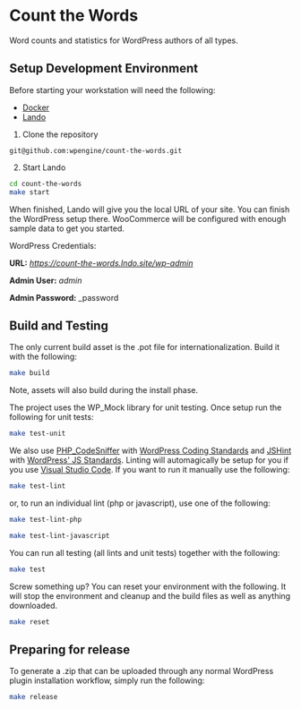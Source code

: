 # Count the Words

Word counts and statistics for WordPress authors of all types.

## Setup Development Environment

Before starting your workstation will need the following:

* [Docker](https://www.docker.com/)
* [Lando](https://lando.dev/)

1. Clone the repository

`git@github.com:wpengine/count-the-words.git`

2. Start Lando

```bash
cd count-the-words
make start
```

When finished, Lando will give you the local URL of your site. You can finish the WordPress setup there. WooCommerce will be configured with enough sample data to get you started.

WordPress Credentials:

__URL:__ _https://count-the-words.lndo.site/wp-admin_

__Admin User:__ _admin_

__Admin Password:__ _password

## Build and Testing

The only current build asset is the .pot file for internationalization. Build it with the following:

```bash
make build
```

Note, assets will also build during the install phase.

The project uses the WP_Mock library for unit testing. Once setup run the following for unit tests:

```bash
make test-unit
```

We also use [PHP_CodeSniffer](https://github.com/squizlabs/PHP_CodeSniffer) with [WordPress Coding Standards](https://github.com/WordPress/WordPress-Coding-Standards) and [JSHint](http://jshint.com/) with [WordPress' JS Standards](https://make.wordpress.org/core/handbook/best-practices/coding-standards/javascript/#installing-and-running-jshint). Linting will automagically be setup for you if you use [Visual Studio Code](https://code.visualstudio.com/). If you want to run it manually use the following:

```bash
make test-lint
```

or, to run an individual lint (php or javascript), use one of the following:

```bash
make test-lint-php
```

```bash
make test-lint-javascript
```

You can run all testing (all lints and unit tests) together with the following:

```bash
make test
```

Screw something up? You can reset your environment with the following. It will stop the environment and cleanup and the build files as well as anything downloaded.

```bash
make reset
```

## Preparing for release

To generate a .zip that can be uploaded through any normal WordPress plugin installation workflow, simply run the following:

```bash
make release
```
